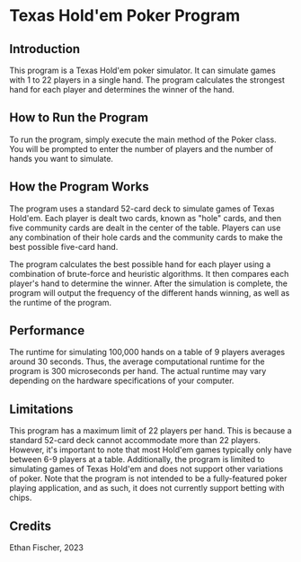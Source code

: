 # Texas Hold'em Poker Program

## Introduction

This program is a Texas Hold'em poker simulator. It can simulate games with 1 to 22 players in a single hand. The program calculates the strongest hand for each player and determines the winner of the hand.

## How to Run the Program

To run the program, simply execute the main method of the Poker class. You will be prompted to enter the number of players and the number of hands you want to simulate. 

## How the Program Works

The program uses a standard 52-card deck to simulate games of Texas Hold'em. Each player is dealt two cards, known as "hole" cards, and then five community cards are dealt in the center of the table. Players can use any combination of their hole cards and the community cards to make the best possible five-card hand. 

The program calculates the best possible hand for each player using a combination of brute-force and heuristic algorithms. It then compares each player's hand to determine the winner. After the simulation is complete, the program will output the frequency of the different hands winning, as well as the runtime of the program.

## Performance

The runtime for simulating 100,000 hands on a table of 9 players averages around 30 seconds. Thus, the average computational runtime for the program is 300 microseconds per hand. The actual runtime may vary depending on the hardware specifications of your computer.

## Limitations

This program has a maximum limit of 22 players per hand. This is because a standard 52-card deck cannot accommodate more than 22 players. However, it's important to note that most Hold'em games typically only have between 6-9 players at a table. 
Additionally, the program is limited to simulating games of Texas Hold'em and does not support other variations of poker.
Note that the program is not intended to be a fully-featured poker playing application, and as such, it does not currently support betting with chips.

## Credits

Ethan Fischer, 2023

